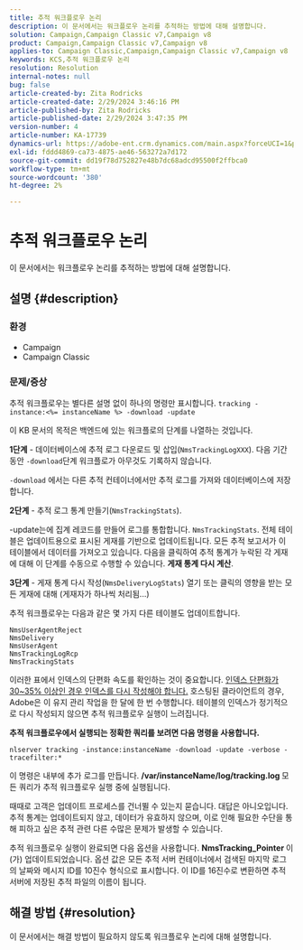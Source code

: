 ```yaml
---
title: 추적 워크플로우 논리
description: 이 문서에서는 워크플로우 논리를 추적하는 방법에 대해 설명합니다.
solution: Campaign,Campaign Classic v7,Campaign v8
product: Campaign,Campaign Classic v7,Campaign v8
applies-to: Campaign Classic,Campaign,Campaign Classic v7,Campaign v8
keywords: KCS,추적 워크플로우 논리
resolution: Resolution
internal-notes: null
bug: false
article-created-by: Zita Rodricks
article-created-date: 2/29/2024 3:46:16 PM
article-published-by: Zita Rodricks
article-published-date: 2/29/2024 3:47:35 PM
version-number: 4
article-number: KA-17739
dynamics-url: https://adobe-ent.crm.dynamics.com/main.aspx?forceUCI=1&pagetype=entityrecord&etn=knowledgearticle&id=ba0836ab-19d7-ee11-9078-000d3a3110f0
exl-id: fddd4869-ca73-4875-ae46-563272a7d172
source-git-commit: dd19f78d752827e48b7dc68adcd95500f2ffbca0
workflow-type: tm+mt
source-wordcount: '380'
ht-degree: 2%

---
```


# 추적 워크플로우 논리


이 문서에서는 워크플로우 논리를 추적하는 방법에 대해 설명합니다.

## 설명 {#description}


### <b>환경</b>

- Campaign
- Campaign Classic




### <b>문제/증상</b>

추적 워크플로우는 별다른 설명 없이 하나의 명령만 표시합니다. `tracking -instance:<%= instanceName %> -download -update`



이 KB 문서의 목적은 백엔드에 있는 워크플로의 단계를 나열하는 것입니다.

<b>1단계</b> - 데이터베이스에 추적 로그 다운로드 및 삽입(`NmsTrackingLogXXX`). 다음 기간 동안 `-download`단계 워크플로가 아무것도 기록하지 않습니다.

`-download` 에서는 다른 추적 컨테이너에서만 추적 로그를 가져와 데이터베이스에 저장합니다.

<b>2단계</b> - 추적 로그 통계 만들기(`NmsTrackingStats`).

-update는에 집계 레코드를 만들어 로그를 통합합니다. `NmsTrackingStats`. 전체 테이블은 업데이트용으로 표시된 게재를 기반으로 업데이트됩니다. 모든 추적 보고서가 이 테이블에서 데이터를 가져오고 있습니다. 다음을 클릭하여 추적 통계가 누락된 각 게재에 대해 이 단계를 수동으로 수행할 수 있습니다. <b>게재 통계 다시 계산</b>.

<b>3단계</b> - 게재 통계 다시 작성(`NmsDeliveryLogStats`) 열기 또는 클릭의 영향을 받는 모든 게재에 대해 (게재자가 하나씩 처리됨...)

추적 워크플로우는 다음과 같은 몇 가지 다른 테이블도 업데이트합니다.




```
NmsUserAgentReject 
NmsDelivery 
NmsUserAgent 
NmsTrackingLogRcp 
NmsTrackingStats
```


이러한 표에서 인덱스의 단편화 속도를 확인하는 것이 중요합니다. <u>인덱스 단편화가 30~35% 이상인 경우 인덱스를 다시 작성해야 합니다.</u> 호스팅된 클라이언트의 경우, Adobe은 이 유지 관리 작업을 한 달에 한 번 수행합니다. 테이블의 인덱스가 정기적으로 다시 작성되지 않으면 추적 워크플로우 실행이 느려집니다.

<b>추적 워크플로우에서 실행되는 정확한 쿼리를 보려면 다음 명령을 사용합니다.</b>

`nlserver tracking -instance:instanceName -download -update -verbose -tracefilter:*`

이 명령은 내부에 추가 로그를 만듭니다. <b>/var/instanceName/log/tracking.log </b>모든 쿼리가 추적 워크플로우 실행 중에 실행됩니다.

때때로 고객은 업데이트 프로세스를 건너뛸 수 있는지 묻습니다. 대답은 아니오입니다. 추적 통계는 업데이트되지 않고, 데이터가 유효하지 않으며, 이로 인해 필요한 수단을 통해 피하고 싶은 추적 관련 다른 수많은 문제가 발생할 수 있습니다.

추적 워크플로우 실행이 완료되면 다음 옵션을 사용합니다. <b>NmsTracking_Pointer </b>이(가) 업데이트되었습니다. 옵션 값은 모든 추적 서버 컨테이너에서 검색된 마지막 로그의 날짜와 메시지 ID를 10진수 형식으로 표시합니다. 이 ID를 16진수로 변환하면 추적 서버에 저장된 추적 파일의 이름이 됩니다.


## 해결 방법 {#resolution}


이 문서에서는 해결 방법이 필요하지 않도록 워크플로우 논리에 대해 설명합니다.
